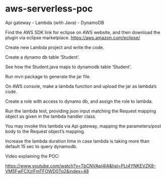 # aws-serverless-poc
Api gateway - Lambda (with Java) - DynamoDB


Find the AWS SDK link for eclipse on AWS website, and then download the plugin via eclipse marketplace. https://aws.amazon.com/eclipse/

Create new Lambda project and write the code.

Create a dynamo db table ‘Student’.

See how the Student.java maps to dynamodb table ‘Student’.

Run mvn package to generate the jar file.

On AWS console, make a lambda function and upload the jar as lambda’s code.

Create a role with access to dynamo db, and assign the role to lambda.

Run the lambda test, providing json input matching the Request mapping object as given in the lambda handler class.

You may invoke this lambda via Api gateway, mapping the parameters/post body to the Request object’s mapping.

Increase the lambda duration time in case lambda is taking more than default 15 sec to query dynamodb.


Video explaining the POC:

https://www.youtube.com/watch?v=TbCNVApI4lA&list=PLt4YNKEVZK8-VM5FwFCXzlFmTFOWD0Tq2&index=48
